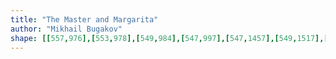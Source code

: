 ```yaml
---
title: "The Master and Margarita"
author: "Mikhail Bugakov"
shape: [[557,976],[553,978],[549,984],[547,997],[547,1457],[549,1517],[547,1684],[548,1727],[546,1741],[548,1882],[546,1953],[548,1963],[548,2100],[549,2123],[554,2130],[564,2132],[580,2132],[594,2135],[691,2134],[696,2132],[700,2126],[703,2109],[705,2077],[706,1996],[705,1877],[707,1854],[707,1774],[705,1745],[705,1722],[707,1716],[707,1524],[705,1378],[706,1185],[703,1129],[705,1001],[704,992],[701,985],[693,979],[676,980],[641,977],[583,976]]
---
```

